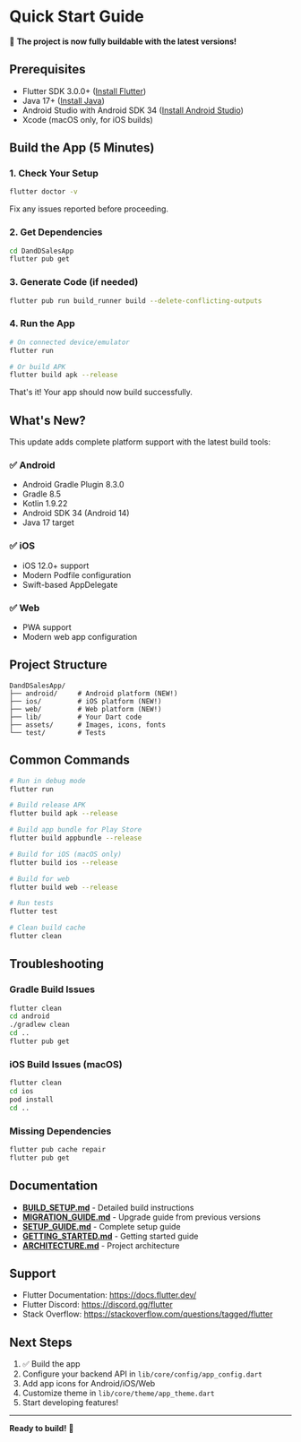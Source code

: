 # Quick Start Guide

🎉 **The project is now fully buildable with the latest versions!**

## Prerequisites

- Flutter SDK 3.0.0+ ([Install Flutter](https://docs.flutter.dev/get-started/install))
- Java 17+ ([Install Java](https://adoptium.net/))
- Android Studio with Android SDK 34 ([Install Android Studio](https://developer.android.com/studio))
- Xcode (macOS only, for iOS builds)

## Build the App (5 Minutes)

### 1. Check Your Setup

```bash
flutter doctor -v
```

Fix any issues reported before proceeding.

### 2. Get Dependencies

```bash
cd DandDSalesApp
flutter pub get
```

### 3. Generate Code (if needed)

```bash
flutter pub run build_runner build --delete-conflicting-outputs
```

### 4. Run the App

```bash
# On connected device/emulator
flutter run

# Or build APK
flutter build apk --release
```

That's it! Your app should now build successfully.

## What's New?

This update adds complete platform support with the latest build tools:

### ✅ Android
- Android Gradle Plugin 8.3.0
- Gradle 8.5
- Kotlin 1.9.22
- Android SDK 34 (Android 14)
- Java 17 target

### ✅ iOS
- iOS 12.0+ support
- Modern Podfile configuration
- Swift-based AppDelegate

### ✅ Web
- PWA support
- Modern web app configuration

## Project Structure

```
DandDSalesApp/
├── android/     # Android platform (NEW!)
├── ios/         # iOS platform (NEW!)
├── web/         # Web platform (NEW!)
├── lib/         # Your Dart code
├── assets/      # Images, icons, fonts
└── test/        # Tests
```

## Common Commands

```bash
# Run in debug mode
flutter run

# Build release APK
flutter build apk --release

# Build app bundle for Play Store
flutter build appbundle --release

# Build for iOS (macOS only)
flutter build ios --release

# Build for web
flutter build web --release

# Run tests
flutter test

# Clean build cache
flutter clean
```

## Troubleshooting

### Gradle Build Issues

```bash
flutter clean
cd android
./gradlew clean
cd ..
flutter pub get
```

### iOS Build Issues (macOS)

```bash
flutter clean
cd ios
pod install
cd ..
```

### Missing Dependencies

```bash
flutter pub cache repair
flutter pub get
```

## Documentation

- **[BUILD_SETUP.md](BUILD_SETUP.md)** - Detailed build instructions
- **[MIGRATION_GUIDE.md](MIGRATION_GUIDE.md)** - Upgrade guide from previous versions
- **[SETUP_GUIDE.md](SETUP_GUIDE.md)** - Complete setup guide
- **[GETTING_STARTED.md](GETTING_STARTED.md)** - Getting started guide
- **[ARCHITECTURE.md](ARCHITECTURE.md)** - Project architecture

## Support

- Flutter Documentation: https://docs.flutter.dev/
- Flutter Discord: https://discord.gg/flutter
- Stack Overflow: https://stackoverflow.com/questions/tagged/flutter

## Next Steps

1. ✅ Build the app
2. Configure your backend API in `lib/core/config/app_config.dart`
3. Add app icons for Android/iOS/Web
4. Customize theme in `lib/core/theme/app_theme.dart`
5. Start developing features!

---

**Ready to build!** 🚀
